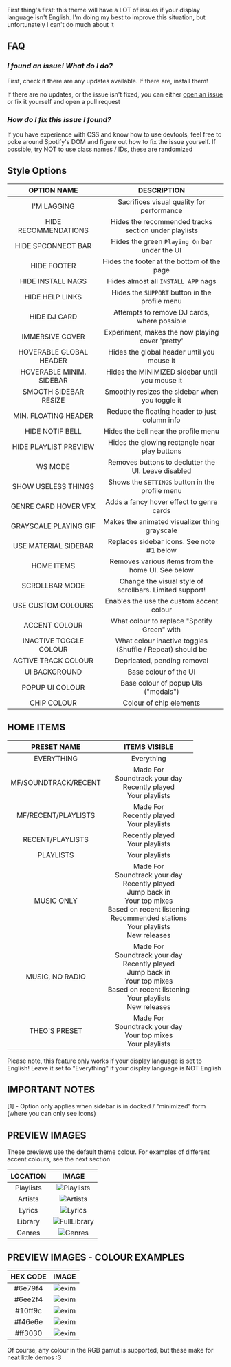 First thing's first: this theme will have a LOT of issues if your display language isn't English. I'm doing my best to improve this situation, but unfortunately I can't do much about it

## FAQ

### *I found an issue! What do I do?*

First, check if there are any updates available. If there are, install them!

If there are no updates, or the issue isn't fixed, you can either [open an issue](https://github.com/MurderAxolotl/stylesheets/issues/new/choose) or fix it yourself and open a pull request

### *How do I fix this issue I found?*

If you have experience with CSS and know how to use devtools, feel free to poke around Spotify's DOM and figure out how to fix the issue yourself. If possible, try NOT to use class names / IDs, these are randomized

## Style Options

| OPTION NAME | DESCRIPTION |
| :----:      | :----:      |
| I'M LAGGING             | Sacrifices visual quality for performance |
| HIDE RECOMMENDATIONS    | Hides the recommended tracks section under playlists |
| HIDE SPCONNECT BAR      | Hides the green `Playing On` bar under the UI |
| HIDE FOOTER             | Hides the footer at the bottom of the page |
| HIDE INSTALL NAGS       | Hides almost all `INSTALL APP` nags |
| HIDE HELP LINKS         | Hides the `SUPPORT` button in the profile menu |
| HIDE DJ CARD            | Attempts to remove DJ cards, where possible |
| IMMERSIVE COVER         | Experiment, makes the now playing cover 'pretty' |
| HOVERABLE GLOBAL HEADER | Hides the global header until you mouse it |
| HOVERABLE MINIM. SIDEBAR| Hides the MINIMIZED sidebar until you mouse it |
| SMOOTH SIDEBAR RESIZE   | Smoothly resizes the sidebar when you toggle it |
| MIN. FLOATING HEADER    | Reduce the floating header to just column info |
| HIDE NOTIF BELL         | Hides the bell near the profile menu |
| HIDE PLAYLIST PREVIEW   | Hides the glowing rectangle near play buttons |
| WS MODE                 | Removes buttons to declutter the UI. Leave disabled |
| SHOW USELESS THINGS     | Shows the `SETTINGS` button in the profile menu |
| GENRE CARD HOVER VFX    | Adds a fancy hover effect to genre cards |
| GRAYSCALE PLAYING GIF   | Makes the animated visualizer thing grayscale |
| USE MATERIAL SIDEBAR    | Replaces sidebar icons. See note #1 below |
| HOME ITEMS              | Removes various items from the home UI. See below |
| SCROLLBAR MODE          | Change the visual style of scrollbars. Limited support! |
| USE CUSTOM COLOURS      | Enables the use the custom accent colour |
| ACCENT COLOUR           | What colour to replace "Spotify Green" with |
| INACTIVE TOGGLE COLOUR  | What colour inactive toggles (Shuffle / Repeat) should be |
| ACTIVE TRACK COLOUR     | Depricated, pending removal |
| UI BACKGROUND           | Base colour of the UI |
| POPUP UI COLOUR         | Base colour of popup UIs ("modals") |
| CHIP COLOUR             | Colour of chip elements |

## HOME ITEMS
| PRESET NAME | ITEMS VISIBLE |
| :-: | :-: |
| EVERYTHING | Everything |
| MF/SOUNDTRACK/RECENT | Made For<br>Soundtrack your day<br>Recently played<br>Your playlists |
| MF/RECENT/PLAYLISTS | Made For<br>Recently played<br>Your playlists |
| RECENT/PLAYLISTS | Recently played<br>Your playlists |
| PLAYLISTS | Your playlists |
| MUSIC ONLY | Made For<br>Soundtrack your day<br>Recently played<br>Jump back in<br>Your top mixes<br>Based on recent listening<br>Recommended stations<br>Your playlists<br>New releases |
| MUSIC, NO RADIO | Made For<br>Soundtrack your day<br>Recently played<br>Jump back in<br>Your top mixes<br>Based on recent listening<br>Your playlists<br>New releases |
| THEO'S PRESET | Made For<br>Soundtrack your day<br>Your top mixes<br>Your playlists |

Please note, this feature only works if your display language is set to English! Leave it set to "Everything" if your display language is NOT English

## IMPORTANT NOTES

[1] - Option only applies when sidebar is in docked / "minimized" form (where you can only see icons)

## PREVIEW IMAGES

These previews use the default theme colour. For examples of different accent colours, see the next section

| LOCATION  | IMAGE |
| :-:       | :-:   |
| Playlists | ![Playlists](../previews/unified_spotify/playlists.png) |
| Artists   | ![Artists](../previews/unified_spotify/artist.png) |
| Lyrics    | ![Lyrics](../previews/unified_spotify/lyrics.png) |
| Library   | ![FullLibrary](../previews/unified_spotify/library_full.png) |
| Genres    | ![Genres](../previews/unified_spotify/genres.png)

## PREVIEW IMAGES - COLOUR EXAMPLES
| HEX CODE | IMAGE |
| :-:      | :-:   |
| #6e79f4  | ![exim](../previews/unified_spotify/colours/6e79f4.png) |
| #6ee2f4  | ![exim](../previews/unified_spotify/colours/6ee2f4.png) |
| #10ff9c  | ![exim](../previews/unified_spotify/colours/10ff9c.png) |
| #f46e6e  | ![exim](../previews/unified_spotify/colours/f46e6e.png) |
| #ff3030  | ![exim](../previews/unified_spotify/colours/ff3030.png) |

Of course, any colour in the RGB gamut is supported, but these make for neat little demos :3
